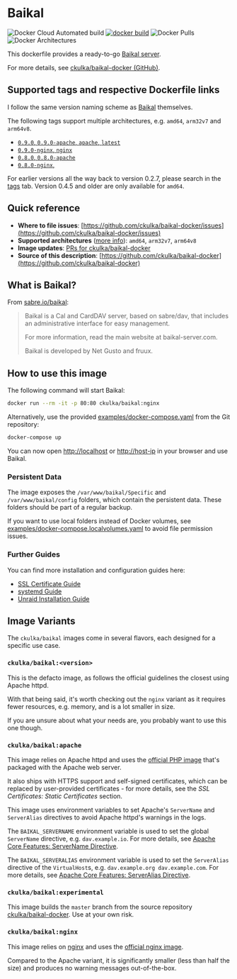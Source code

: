 # Baikal

![Docker Cloud Automated build](https://img.shields.io/docker/cloud/automated/ckulka/baikal) [![docker build](https://github.com/ckulka/baikal-docker/actions/workflows/docker-build.yml/badge.svg)](https://github.com/ckulka/baikal-docker/actions/workflows/docker-build.yml) ![Docker Pulls](https://img.shields.io/docker/pulls/ckulka/baikal) ![Docker Architectures](https://img.shields.io/badge/arch-amd64%20%7C%20arm32v7%20%7C%20arm64v8-informational)

This dockerfile provides a ready-to-go [Baikal server](http://sabre.io/baikal/).

For more details, see [ckulka/baikal-docker (GitHub)](https://github.com/ckulka/baikal-docker).

## Supported tags and respective Dockerfile links

I follow the same version naming scheme as [Baikal](http://sabre.io/baikal/) themselves.

The following tags support multiple architectures, e.g. `amd64`, `arm32v7` and `arm64v8`.

- [`0.9.0`, `0.9.0-apache`, `apache`, `latest`](https://github.com/ckulka/baikal-docker/blob/0.9.0/apache.dockerfile)
- [`0.9.0-nginx`, `nginx`](https://github.com/ckulka/baikal-docker/blob/0.9.0/nginx.dockerfile)
- [`0.8.0`, `0.8.0-apache`](https://github.com/ckulka/baikal-docker/blob/0.8.0/apache.dockerfile)
- [`0.8.0-nginx`,](https://github.com/ckulka/baikal-docker/blob/0.8.0/nginx.dockerfile)

For earlier versions all the way back to version 0.2.7, please search in the [tags](https://hub.docker.com/r/ckulka/baikal/tags) tab. Version 0.4.5 and older are only available for `amd64`.

## Quick reference

- **Where to file issues**:
  [https://github.com/ckulka/baikal-docker/issues](https://github.com/ckulka/baikal-docker/issues)
- **Supported architectures** ([more info](https://github.com/docker-library/official-images#architectures-other-than-amd64)):
  `amd64`, `arm32v7`, `arm64v8`
- **Image updates**:
  [PRs for ckulka/baikal-docker](https://github.com/ckulka/baikal-docker/pulls)
- **Source of this description**:
  [https://github.com/ckulka/baikal-docker](https://github.com/ckulka/baikal-docker)

## What is Baikal?

From [sabre.io/baikal](http://sabre.io/baikal/):

> Baikal is a Cal and CardDAV server, based on sabre/dav, that includes an administrative interface for easy management.
>
> For more information, read the main website at baikal-server.com.
>
> Baikal is developed by Net Gusto and fruux.

## How to use this image

The following command will start Baikal:

```bash
docker run --rm -it -p 80:80 ckulka/baikal:nginx
```

Alternatively, use the provided [examples/docker-compose.yaml](https://github.com/ckulka/baikal-docker/blob/master/examples/docker-compose.yaml) from the Git repository:

```bash
docker-compose up
```

You can now open [http://localhost](http://localhost) or [http://host-ip](http://host-ip) in your browser and use Baikal.

### Persistent Data

The image exposes the `/var/www/baikal/Specific` and `/var/www/baikal/config` folders, which contain the persistent data. These folders should be part of a regular backup.

If you want to use local folders instead of Docker volumes, see [examples/docker-compose.localvolumes.yaml](https://github.com/ckulka/baikal-docker/blob/master/examples/docker-compose.localvolumes.yaml) to avoid file permission issues.

### Further Guides

You can find more installation and configuration guides here:

- [SSL Certificate Guide](docs/ssl-certificates-guide.md)
- [systemd Guide](docs/systemd-guide.md)
- [Unraid Installation Guide](docs/unraid-installation-guide.md)

## Image Variants

The `ckulka/baikal` images come in several flavors, each designed for a specific use case.

### `ckulka/baikal:<version>`

This is the defacto image, as follows the official guidelines the closest using Apache httpd.

With that being said, it's worth checking out the `nginx` variant as it requires fewer resources, e.g. memory, and is a lot smaller in size.

If you are unsure about what your needs are, you probably want to use this one though.

### `ckulka/baikal:apache`

This image relies on Apache httpd and uses the [official PHP image](https://hub.docker.com/_/php/) that's packaged with the Apache web server.

It also ships with HTTPS support and self-signed certificates, which can be replaced by user-provided certificates - for more details, see the _SSL Certificates: Static Certificates_ section.

This image uses environment variables to set Apache's `ServerName` and `ServerAlias` directives to avoid Apache httpd's warnings in the logs.

The `BAIKAL_SERVERNAME` environment variable is used to set the global `ServerName` directive, e.g. `dav.example.io`. For more details, see [Apache Core Features: ServerName Directive](https://httpd.apache.org/docs/2.4/mod/core.html#servername).

The `BAIKAL_SERVERALIAS` environment variable is used to set the `ServerAlias` directive of the `VirtualHost`s, e.g. `dav.example.org dav.example.com`. For more details, see [Apache Core Features: ServerAlias Directive](https://httpd.apache.org/docs/2.4/mod/core.html#serveralias).

### `ckulka/baikal:experimental`

This image builds the `master` branch from the source repository [ckulka/baikal-docker](https://github.com/ckulka/baikal-docker). Use at your own risk.

### `ckulka/baikal:nginx`

This image relies on [nginx](https://www.nginx.com/) and uses the [official nginx image](https://hub.docker.com/_/nginx/).

Compared to the Apache variant, it is significantly smaller (less than half the size) and produces no warning messages out-of-the-box.
